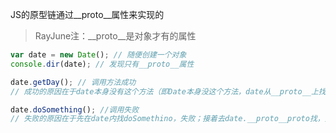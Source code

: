 JS的原型链通过\_\_proto\_\_属性来实现的

>RayJune注：\_\_proto\_\_是对象才有的属性

```js
var date = new Date(); // 随便创建一个对象
console.dir(date); // 发现只有__proto__属性

date.getDay(); // 调用方法成功
// 成功的原因在于date本身没有这个方法（即Date本身没这个方法，date从__proto__上找到object，找到了这个方法，所以调用成功）

date.doSomething(); //调用失败
// 失败的原因在于先在date内找doSomethino，失败；接着去date.__proto__proto找，失败；接着去date.__proto__proto__proto找，发现不存在了，null，所以报出错误
```

